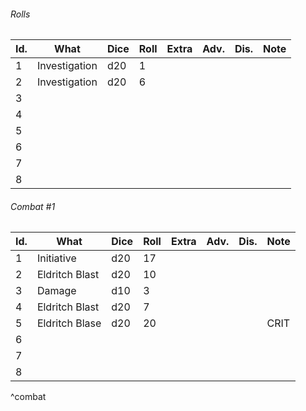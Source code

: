

###### Rolls
| Id. | What          | Dice | Roll | Extra | Adv. | Dis. | Note |
| --- | ------------- | ---- | ---- | ----- | ---- | ---- | ---- |
| 1   | Investigation | d20  | 1    |       |      |      |      |
| 2   | Investigation | d20  | 6    |       |      |      |      |
| 3   |               |      |      |       |      |      |      |
| 4   |               |      |      |       |      |      |      |
| 5   |               |      |      |       |      |      |      |
| 6   |               |      |      |       |      |      |      |
| 7   |               |      |      |       |      |      |      |
| 8   |               |      |      |       |      |      |      |

###### Combat #1
| Id. | What           | Dice | Roll | Extra | Adv. | Dis. | Note |
| --- | -------------- | ---- | ---- | ----- | ---- | ---- | ---- |
| 1   | Initiative     | d20  | 17   |       |      |      |      |
| 2   | Eldritch Blast | d20  | 10   |       |      |      |      |
| 3   | Damage         | d10  | 3    |       |      |      |      |
| 4   | Eldritch Blast | d20  | 7    |       |      |      |      |
| 5   | Eldritch Blase | d20  | 20   |       |      |      | CRIT | 
| 6   |                |      |      |       |      |      |      |
| 7   |                |      |      |       |      |      |      |
| 8   |                |      |      |       |      |      |      |
^combat
